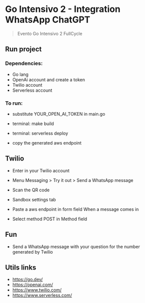 # Go Intensivo 2 - Integration WhatsApp ChatGPT

> Evento Go Intensivo 2 FullCycle

## Run project

### Dependencies:

- Go lang
- OpenAi account and create a token
- Twilio account
- Serverless account

### To run:

- substitute YOUR_OPEN_AI_TOKEN in main.go

- terminal: make build

- terminal: serverless deploy

- copy the generated aws endpoint

## Twilio

- Enter in your Twilio account

- Menu Messaging > Try it out > Send a WhatsApp message

- Scan the QR code

- Sandbox settings tab

- Paste a aws endpoint in form field When a message comes in

- Select method POST in Method field

## Fun

- Send a WhatsApp message with your question for the number generated by Twilio

## Utils links

- https://go.dev/
- https://openai.com/
- https://www.twilio.com/
- https://www.serverless.com/
